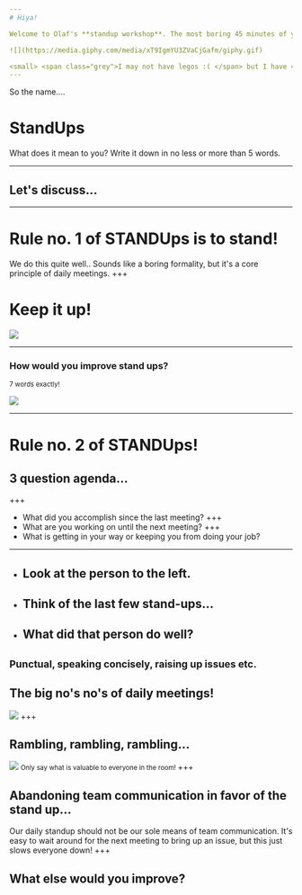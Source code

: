 ```yaml
---
# Hiya!

Welcome to Olaf's **standup workshop**. The most boring 45 minutes of your life = D

![](https://media.giphy.com/media/xT9IgmYU3ZVaCjGafm/giphy.gif)

<small> <span class="grey">I may not have legos :( </span> but I have <span class="gold"> GIFS!!!!!</span> </small>
---
```

So the name....

# <span class="gold">Stand</span>Ups

What does it mean to you? Write
it down in no less or more than 5 words.

---
## Let's discuss...
---
# Rule no. 1 of <span class="gold">STAND</span>Ups is to <span class="gold">stand</span>!

We do this quite well.. Sounds like a <span class="gray">boring formality</span>, but it's a core principle of daily meetings.
+++
# Keep it <span class="gold">up</span>!

![](https://media.giphy.com/media/l0MYJnJQ4EiYLxvQ4/giphy.gif)

---
### How would <span class="red">you</span> improve stand ups?

<small> 7 words exactly! </small>

![](https://media.giphy.com/media/l41YtZOb9EUABnuqA/giphy.gif)

---
# Rule no. 2 of <span class="gold">STAND</span>Ups!
## 3 question agenda...
+++
* What did you accomplish since the <span class="gold">last</span> meeting?
+++
* What are you working on until the <span class="gold">next</span> meeting?
+++
* What is getting <span class="gold">in your way</span> or keeping you from doing your job?
---
* ## Look at the person to the left.
* ## Think of the last few stand-ups...
* ## What did that person do well?
<small> Punctual, speaking concisely, raising up issues etc. </small>
---
## The big <span class="red">no's no's</span> of daily meetings!
![](https://media.giphy.com/media/JYZ397GsFrFtu/giphy.gif)
+++
## Rambling, rambling, rambling...
![](https://media.giphy.com/media/3oriNXSR3p6iPY7GrC/giphy.gif)
<small> Only say what is valuable to everyone in the room! </small>
+++
## Abandoning team communication in favor of the stand up...
Our daily standup should not be our sole means of team communication. It's easy to wait around 
for the next meeting to bring up an issue, but this just slows everyone down!
+++
## What else would you improve?
